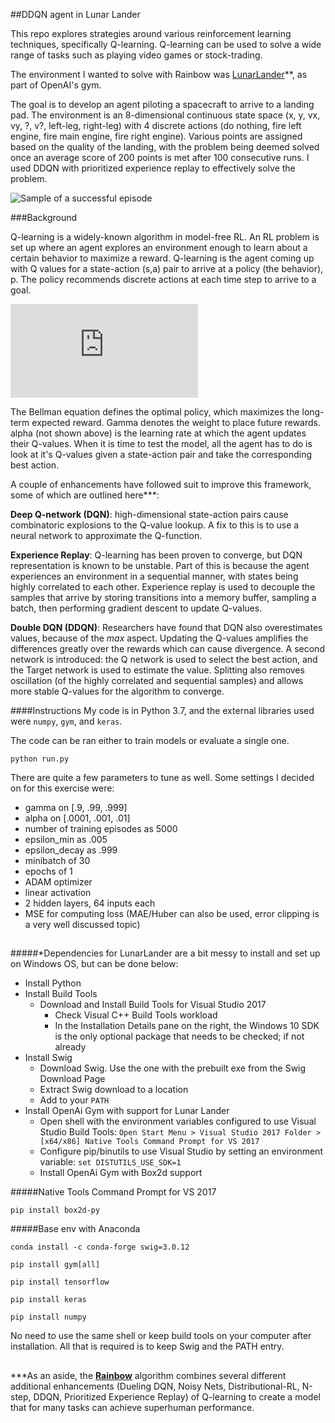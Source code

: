 ##DDQN agent in Lunar Lander

This repo explores strategies around various reinforcement learning techniques, specifically Q-learning. Q-learning can be used to solve a wide range of tasks such as playing video games or stock-trading.

The environment I wanted to solve with Rainbow was [LunarLander](https://gym.openai.com/envs/LunarLander-v2/)**, as part of OpenAI's gym. 

The goal is to develop an agent piloting a spacecraft to arrive to a landing pad. The environment is an 8-dimensional continuous state space (x, y, vx, vy, ?, v?, left-leg, right-leg) with 4 discrete actions (do nothing, fire left engine, fire main engine, fire right engine). Various points are assigned based on the quality of the landing, with the problem being deemed solved once an average score of 200 points is met after 100 consecutive runs. I used DDQN with prioritized experience replay to effectively solve the problem.

![Sample of a successful episode](https://user-images.githubusercontent.com/1076706/33915900-ea25fd06-df5a-11e7-9c7a-71dafc04a770.gif)

###Background

Q-learning is a widely-known algorithm in model-free RL. An RL problem is set up where an agent explores an environment enough to learn about a certain behavior to maximize a reward. Q-learning is the agent coming up with Q values for a state-action (s,a) pair to arrive at a policy (the behavior), p. The policy recommends discrete actions at each time step to arrive to a goal.

![](https://latex.codecogs.com/gif.latex?Q%5E*%28s%2C%20a%29%20%3D%20r_0%20&plus;%20%5Cgamma%20%28r_1%20&plus;%20%5Cgamma%20r_2%20&plus;%20%5Cgamma%5E2%20r_3%20&plus;%20...%29%20%3D%20r_0%20&plus;%20%5Cgamma%20%5Cmax_a%20Q%5E*%28s%27%2C%20a%29)

The Bellman equation defines the optimal policy, which maximizes the long-term expected reward. Gamma denotes the weight to place future rewards. alpha (not shown above) is the learning rate at which the agent updates their Q-values. When it is time to test the model, all the agent has to do is look at it's Q-values given a state-action pair and take the corresponding best action.

A couple of enhancements have followed suit to improve this framework, some of which are outlined here***:

**Deep Q-network (DQN)**: high-dimensional state-action pairs cause combinatoric explosions to the Q-value lookup. A fix to this is to use a neural network to approximate the Q-function. 

**Experience Replay**: Q-learning has been proven to converge, but DQN representation is known to be unstable. Part of this is because the agent experiences an environment in a sequential manner, with states being highly correlated to each other. Experience replay is used to decouple the samples that arrive by storing transitions into a memory buffer, sampling a batch, then performing gradient descent to update Q-values.

**Double DQN (DDQN)**: Researchers have found that DQN also overestimates values, because of the *max* aspect. Updating the Q-values amplifies the differences greatly over the rewards which can cause divergence. A second network is introduced: the Q network is used to select the best action, and the Target network is used to estimate the value. Splitting also removes oscillation (of the highly correlated and sequential samples) and allows more stable Q-values for the algorithm to converge. 

####Instructions
My code is in Python 3.7, and the external libraries used were `numpy`, `gym`, and `keras`. 

The code can be ran either to train models or evaluate a single one.

```python run.py```

There are quite a few parameters to tune as well. Some settings I decided on for this exercise were:

* gamma on [.9, .99, .999]
* alpha on [.0001, .001, .01]
* number of training episodes as 5000
* epsilon_min as .005
* epsilon_decay as .999
* minibatch of 30
* epochs of 1
* ADAM optimizer
* linear activation
* 2 hidden layers, 64 inputs each
* MSE for computing loss (MAE/Huber can also be used, error clipping is a very well discussed topic)

##

#####*Dependencies for LunarLander are a bit messy to install and set up on Windows OS, but can be done below:
* Install Python
* Install Build Tools
  * Download and Install Build Tools for Visual Studio 2017
    * Check Visual C++ Build Tools workload
    * In the Installation Details pane on the right, the Windows 10 SDK is the only optional package that needs to be checked; if not already
* Install Swig
  * Download Swig. Use the one with the prebuilt exe from the Swig Download Page
  * Extract Swig download to a location
  * Add to your `PATH`
* Install OpenAi Gym with support for Lunar Lander
  * Open shell with the environment variables configured to use Visual Studio Build Tools: `Open Start Menu > Visual Studio 2017 Folder > [x64/x86] Native Tools Command Prompt for VS 2017`
  * Configure pip/binutils to use Visual Studio by setting an environment variable: `set DISTUTILS_USE_SDK=1`
  * Install OpenAi Gym with Box2d support

#####Native Tools Command Prompt for VS 2017

```pip install box2d-py```

#####Base env with Anaconda

`conda install -c conda-forge swig=3.0.12`

`pip install gym[all]`

`pip install tensorflow`

`pip install keras`

`pip install numpy`

No need to use the same shell or keep build tools on your computer after installation. All that is required is to keep Swig and the PATH entry.

##

\*\*\*As an aside, the **[Rainbow](https://arxiv.org/pdf/1710.02298.pdf)** algorithm combines several different additional enhancements (Dueling DQN, Noisy Nets, Distributional-RL, N-step, DDQN, Prioritized Experience Replay) of Q-learning to create a model that for many tasks can achieve superhuman performance. 









